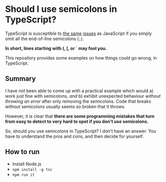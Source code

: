 # Should I use semicolons in TypeScript?

TypeScript is susceptible to [the same](https://standardjs.com/rules.html#semicolons) [issues](https://hackernoon.com/an-open-letter-to-javascript-leaders-regarding-no-semicolons-82cec422d67d) as JavaScript if you simply omit all the end-of-line semicolons (`;`).

**In short, lines starting with (, [, or ` may fool you.**

This repository provides some examples on how things could go wrong, in TypeScript.

## Summary

I have not been able to come up with a practical example which would a) work just fine with semicolons, *and* b) exhibit unexpected behaviour *without throwing an error* after only removing the semicolons. Code that breaks without semicolons usually seems so broken that it throws.

However, it is clear that **there are some programming mistakes that turn from easy to detect to very hard to spot if you don't use semicolons.**

So, should you use semicolons in TypeScript? I don't have an answer. You have to understand the pros and cons, and then decide for yourself.

## How to run

* Install Node.js
* `npm install -g tsc`
* `npm run it`

